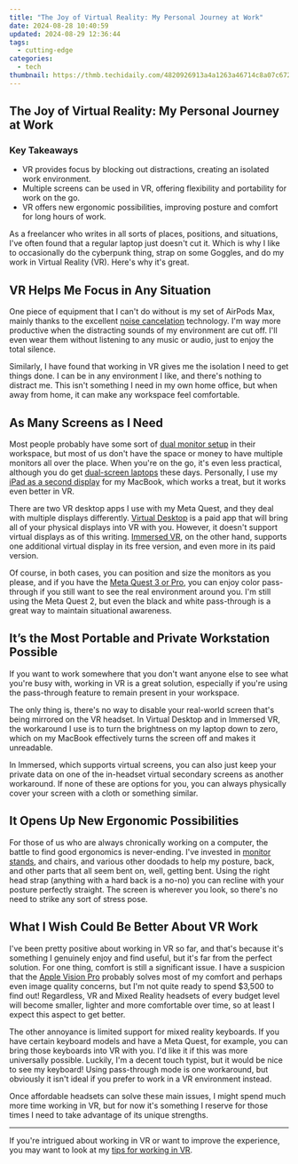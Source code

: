 ```yaml
---
title: "The Joy of Virtual Reality: My Personal Journey at Work"
date: 2024-08-28 10:40:59
updated: 2024-08-29 12:36:44
tags:
  - cutting-edge
categories:
  - tech
thumbnail: https://thmb.techidaily.com/4820926913a4a1263a46714c8a07c6721c528103224c7dceab692252cbf067a0.jpg
---
```


## The Joy of Virtual Reality: My Personal Journey at Work

### Key Takeaways

* VR provides focus by blocking out distractions, creating an isolated work environment.
* Multiple screens can be used in VR, offering flexibility and portability for work on the go.
* VR offers new ergonomic possibilities, improving posture and comfort for long hours of work.

 As a freelancer who writes in all sorts of places, positions, and situations, I've often found that a regular laptop just doesn't cut it. Which is why I like to occasionally do the cyberpunk thing, strap on some Goggles, and do my work in Virtual Reality (VR). Here's why it's great.

##  VR Helps Me Focus in Any Situation

 One piece of equipment that I can't do without is my set of AirPods Max, mainly thanks to the excellent [noise cancelation](https://facebook-clips.techidaily.com/updated-step-by-step-sharing-twitch-on-your-fb-page-for-2024/) technology. I'm way more productive when the distracting sounds of my environment are cut off. I'll even wear them without listening to any music or audio, just to enjoy the total silence.

 Similarly, I have found that working in VR gives me the isolation I need to get things done. I can be in any environment I like, and there's nothing to distract me. This isn't something I need in my own home office, but when away from home, it can make any workspace feel comfortable.

##  As Many Screens as I Need

 Most people probably have some sort of [dual monitor setup](https://youtube-sure.techidaily.com/r-the-art-of-subtitlecc-integration-in-youtube-with-this-guide-for-2024/) in their workspace, but most of us don't have the space or money to have multiple monitors all over the place. When you're on the go, it's even less practical, although you do get [dual-screen laptops](https://youtube-stream.techidaily.com/instant-expertise-changing-photos-to-captivating-youtube-thumbnails-for-2024/) these days. Personally, I use my [iPad as a second display](https://win-dash.techidaily.com/quick-start-obtaining-and-setting-up-hp-laserjet-pro-m402n-driver-on-your-pc-with-windows/) for my MacBook, which works a treat, but it works even better in VR.

 There are two VR desktop apps I use with my Meta Quest, and they deal with multiple displays differently. [Virtual Desktop](https://www.meta.com/experiences/2017050365004772/) is a paid app that will bring all of your physical displays into VR with you. However, it doesn't support virtual displays as of this writing. [Immersed VR](https://www.meta.com/experiences/2849273531812512/), on the other hand, supports one additional virtual display in its free version, and even more in its paid version.

 Of course, in both cases, you can position and size the monitors as you please, and if you have the [Meta Quest 3 or Pro](https://facebook.techidaily.com/the-ultimate-guide-to-facebook-mini-posts-hd-edition/), you can enjoy color pass-through if you still want to see the real environment around you. I'm still using the Meta Quest 2, but even the black and white pass-through is a great way to maintain situational awareness.

##  It’s the Most Portable and Private Workstation Possible

 If you want to work somewhere that you don't want anyone else to see what you're busy with, working in VR is a great solution, especially if you're using the pass-through feature to remain present in your workspace.

 The only thing is, there's no way to disable your real-world screen that's being mirrored on the VR headset. In Virtual Desktop and in Immersed VR, the workaround I use is to turn the brightness on my laptop down to zero, which on my MacBook effectively turns the screen off and makes it unreadable.

 In Immersed, which supports virtual screens, you can also just keep your private data on one of the in-headset virtual secondary screens as another workaround. If none of these are options for you, you can always physically cover your screen with a cloth or something similar.

##  It Opens Up New Ergonomic Possibilities

 For those of us who are always chronically working on a computer, the battle to find good ergonomics is never-ending. I've invested in [monitor stands](https://pokemon-go-android.techidaily.com/in-2024-here-are-some-reliable-ways-to-get-pokemon-go-friend-codes-for-honor-x9b-drfone-by-drfone-virtual-android/), and chairs, and various other doodads to help my posture, back, and other parts that all seem bent on, well, getting bent. Using the right head strap (anything with a hard back is a no-no) you can recline with your posture perfectly straight. The screen is wherever you look, so there's no need to strike any sort of stress pose.

##  What I Wish Could Be Better About VR Work

 I've been pretty positive about working in VR so far, and that's because it's something I genuinely enjoy and find useful, but it's far from the perfect solution. For one thing, comfort is still a significant issue. I have a suspicion that the [Apple Vision Pro](https://tiktok-videos.techidaily.com/formulating-a-heartfelt-tiktok-epilogue-for-2024/) probably solves most of my comfort and perhaps even image quality concerns, but I'm not quite ready to spend $3,500 to find out! Regardless, VR and Mixed Reality headsets of every budget level will become smaller, lighter and more comfortable over time, so at least I expect this aspect to get better.

 The other annoyance is limited support for mixed reality keyboards. If you have certain keyboard models and have a Meta Quest, for example, you can bring those keyboards into VR with you. I'd like it if this was more universally possible. Luckily, I'm a decent touch typist, but it would be nice to see my keyboard! Using pass-through mode is one workaround, but obviously it isn't ideal if you prefer to work in a VR environment instead.

 Once affordable headsets can solve these main issues, I might spend much more time working in VR, but for now it's something I reserve for those times I need to take advantage of its unique strengths.

---

 If you're intrigued about working in VR or want to improve the experience, you may want to look at my [tips for working in VR](https://facebook-clips.techidaily.com/updated-in-2024-facebook-favorites-top-8-androidiphone-apps-for-social-popularity/).

<ins class="adsbygoogle"
     style="display:block"
     data-ad-format="autorelaxed"
     data-ad-client="ca-pub-7571918770474297"
     data-ad-slot="1223367746"></ins>



<ins class="adsbygoogle"
     style="display:block"
     data-ad-client="ca-pub-7571918770474297"
     data-ad-slot="8358498916"
     data-ad-format="auto"
     data-full-width-responsive="true"></ins>
